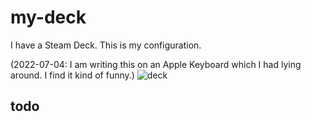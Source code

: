 # my-deck
I have a Steam Deck. This is my configuration.

(2022-07-04: I am writing this on an Apple Keyboard which I had lying around. I find it kind of funny.)
![deck](https://user-images.githubusercontent.com/7542961/177295467-46eb5248-b88a-4d55-9b0b-724ef40d4df2.jpg)

## todo
